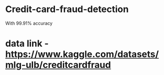 # Credit-card-fraud-detection
With 99.91% accuracy
# data link -https://www.kaggle.com/datasets/mlg-ulb/creditcardfraud
